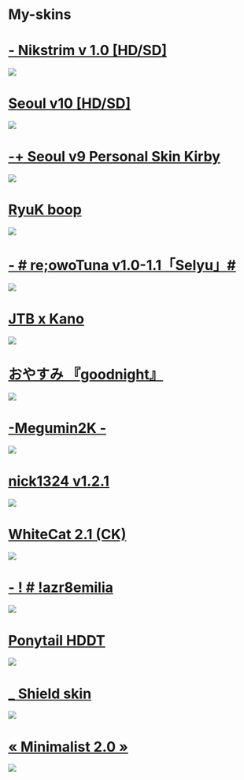 # My-skins

# [- Nikstrim v 1.0 [HD/SD]](https://mega.nz/folder/OCQ0QSSS#Q9Jiu7cJQB5p9Gn7XGR3tw)
![](https://i.imgur.com/uYovfhV.png)

# [Seoul v10 [HD/SD]](https://drive.google.com/u/0/uc?id=1Y0IvxhFFVWWPp1bzKbh71JePTmxIdsoy&export=download)
![](https://i.imgur.com/75ddWoS.png)

# [-+ Seoul v9 Personal Skin Kirby](https://mega.nz/file/tQEmEILQ#3proIX09eBQxUQ6tNvpBBzgmlKRqUOjmokOdBo3g-SA)
![](https://i.imgur.com/NiY9eb8.jpeg)

# [RyuK boop](https://cdn.discordapp.com/attachments/427214130756452353/697696460267061319/boop.osk)
![](https://camo.githubusercontent.com/1baf3104e3be52fbdae1c27a8ed9b55073d0459e/68747470733a2f2f6f73752e7070792e73682f73732f31343733333935372f36636365)

# [- # re;owoTuna v1.0-1.1「Selyu」#](https://mega.nz/folder/IAsDGDpJ#K-QkgqEUM6laE-mCyZYa5A/folder/kJdkWSAY)
![](https://skins.osuck.net/uploads/posts/2020-08/1596468449_screenshot9247.jpg)

# [JTB x Kano](https://puu.sh/F13i5/33ef85de62.osk)
![](https://osu.ppy.sh/ss/15436713/7524)

# [おやすみ 『goodnight』](https://osuskins.net/skin/9Wd6Nqg)
![](https://osuskins.net/screenshots/9Wd6Nqg.jpg)

# [-Megumin2K -](https://www.osuskins.me/skin/megumin2k-1054)
![](https://admin.osuskins.me/images/skins/637538212492310123.jpg)

# [nick1324 v1.2.1](https://mega.nz/folder/kUlkiZjS#aOlnLPpcLZKBMDSQncPMBw)
![](https://skins.osuck.net/uploads/posts/2021-08/1627911332_screenshot10709.jpg)

# [WhiteCat 2.1 (CK)](https://mega.nz/folder/cMtEVALC#3t0G9_TbvPIC0awP5-78XQ)
![](https://skins.osuck.net/uploads/posts/2021-04/1617905169_screenshot10007.jpg)

# [- ! # !azr8emilia](https://mega.nz/file/kyhjiQTI#BUftmbPwT7sZheK-v0PAeZizeguZ-A6D8c8FBKIMcn0)
![](https://skins.osuck.net/uploads/posts/2018-11/1542865884_screenshot1213.jpg)

# [Ponytail HDDT](https://gerwi2.s-ul.eu/UpwA6ZsP)
![](https://i.imgur.com/o9VRoFm.png)

# [_ Shield skin](https://drive.google.com/file/d/1lluh-sODyZjd4Ii67ZkDozR98omxOair/view)
![](https://zippyimage.com/images/2022/01/27/b73b9d10ef3fbca846bd845538980f92.png)

# [« Minimalist 2.0 »](https://drive.google.com/drive/folders/1dTEq0NwzC9ytQPaKoyLFynAyiK3c2GBA)
![](https://i.imgur.com/47aIKfQ.png)


